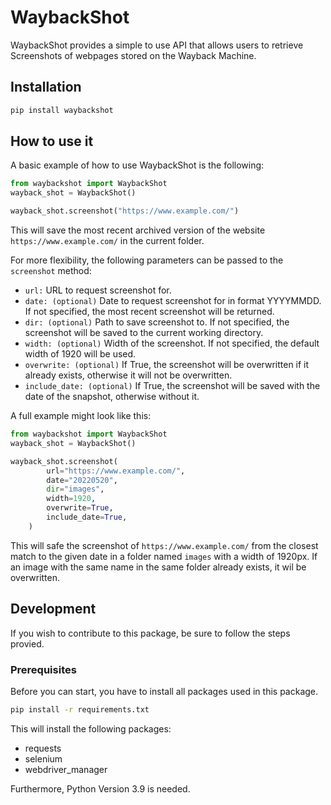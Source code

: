 # WaybackShot

WaybackShot provides a simple to use API that allows users to retrieve Screenshots of webpages stored on the Wayback Machine.

## Installation

```bash
pip install waybackshot
```

## How to use it

A basic example of how to use WaybackShot is the following:

```python
from waybackshot import WaybackShot
wayback_shot = WaybackShot()

wayback_shot.screenshot("https://www.example.com/")
```

This will save the most recent archived version of the website `https://www.example.com/` in the current folder.

For more flexibility, the following parameters can be passed to the `screenshot` method:

- `url:` URL to request screenshot for.
- `date: (optional)` Date to request screenshot for in format YYYYMMDD. If not specified, the most recent screenshot will be returned.
- `dir: (optional)` Path to save screenshot to. If not specified, the screenshot will be saved to the current working directory.
- `width: (optional)` Width of the screenshot. If not specified, the default width of 1920 will be used.
- `overwrite: (optional)` If True, the screenshot will be overwritten if it already exists, otherwise it will not be overwritten.
- `include_date: (optional)` If True, the screenshot will be saved with the date of the snapshot, otherwise without it.

A full example might look like this:

```python
from waybackshot import WaybackShot
wayback_shot = WaybackShot()

wayback_shot.screenshot(
        url="https://www.example.com/",
        date="20220520",
        dir="images",
        width=1920,
        overwrite=True,
        include_date=True,
    )
```

This will safe the screenshot of `https://www.example.com/` from the closest match to the given date in a folder named `images` with a width of 1920px. If an image with the same name in the same folder already exists, it wil be overwritten.

## Development

If you wish to contribute to this package, be sure to follow the steps provied.

### Prerequisites

Before you can start, you have to install all packages used in this package.

```bash
pip install -r requirements.txt
```

This will install the following packages:

- requests
- selenium
- webdriver_manager

Furthermore, Python Version 3.9 is needed.
